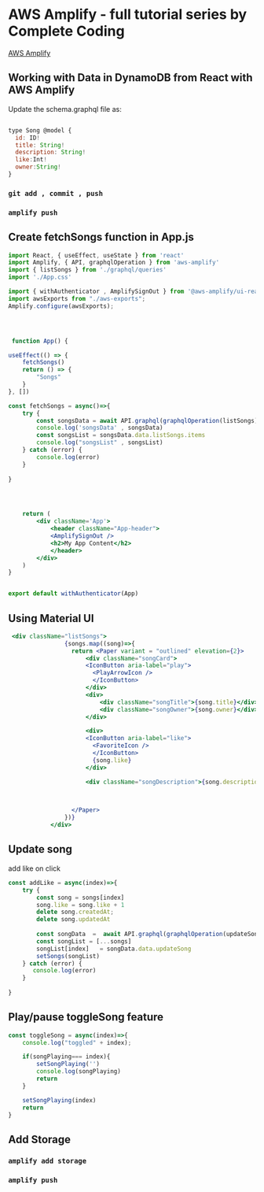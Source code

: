 # AWS Amplify - full tutorial series by Complete Coding

 [AWS Amplify](https://www.youtube.com/playlist?list=PLmexTtcbIn_hvPcUm3oAufCtH7dwNAC-g)

## Working with Data in DynamoDB from React with AWS Amplify 

Update the schema.graphql file as:

```javascript

type Song @model {
  id: ID!
  title: String!
  description: String!
  like:Int!
  owner:String!
}
```

### `git add , commit , push`

### `amplify push`

## Create fetchSongs function in App.js

```jsx
import React, { useEffect, useState } from 'react'
import Amplify, { API, graphqlOperation } from 'aws-amplify'
import { listSongs } from './graphql/queries'
import './App.css'

import { withAuthenticator , AmplifySignOut } from '@aws-amplify/ui-react'
import awsExports from "./aws-exports";
Amplify.configure(awsExports);




 function App() {

useEffect(() => {
    fetchSongs()
    return () => {
        "Songs"
    }
}, [])

const fetchSongs = async()=>{
    try {
        const songsData = await API.graphql(graphqlOperation(listSongs))
        console.log('songsData' , songsData)
        const songsList = songsData.data.listSongs.items
        console.log("songsList" , songsList)  
    } catch (error) {
        console.log(error)
    }
    
}




    return (
        <div className='App'>
            <header className="App-header">
            <AmplifySignOut />
            <h2>My App Content</h2>
            </header>
        </div>
    )
}


export default withAuthenticator(App)

```

## Using Material UI

```jsx
 <div className="listSongs">
                {songs.map((song)=>{
                  return <Paper variant = "outlined" elevation={2}>
                      <div className="songCard">
                      <IconButton aria-label="play">
                        <PlayArrowIcon />
                        </IconButton>
                      </div>
                      <div>
                          <div className="songTitle">{song.title}</div>
                          <div className="songOwner">{song.owner}</div>
                      </div>

                      <div>
                      <IconButton aria-label="like">
                        <FavoriteIcon />
                        </IconButton> 
                        {song.like}
                      </div>

                      <div className="songDescription">{song.description}</div>
                      


                  </Paper>
                })}
            </div>

```

## Update song

add like on click

```javascript
const addLike = async(index)=>{
    try {
        const song = songs[index]
        song.like = song.like + 1
        delete song.createdAt;
        delete song.updatedAt
    
        const songData  =  await API.graphql(graphqlOperation(updateSong , {input:song}))
        const songList = [...songs]
        songList[index]   = songData.data.updateSong
        setSongs(songList)
    } catch (error) {
       console.log(error) 
    }
    
}

```

## Play/pause toggleSong feature

```jsx
const toggleSong = async(index)=>{
    console.log("toggled" + index);

    if(songPlaying=== index){
        setSongPlaying('')
        console.log(songPlaying)
        return
    }

    setSongPlaying(index)
    return
}
```

## Add Storage

### `amplify add storage`

### `amplify push`